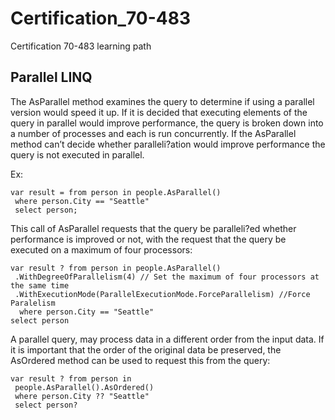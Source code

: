 # Certification_70-483
Certification 70-483 learning path

## Parallel LINQ

The AsParallel method examines the query to determine if using a parallel version would speed it up. If it is decided that executing elements of the query in parallel would improve performance, the query is broken down into a number of processes and each is run concurrently. If the AsParallel method can’t decide whether paralleli?ation would improve performance the query is not executed in parallel.

Ex:
```
var result = from person in people.AsParallel()
 where person.City == "Seattle"
 select person;
```

This call of AsParallel requests that the query be paralleli?ed whether
performance is improved or not, with the request that the query be executed
on a maximum of four processors:
```
var result ? from person in people.AsParallel()
 .WithDegreeOfParallelism(4) // Set the maximum of four processors at the same time
 .WithExecutionMode(ParallelExecutionMode.ForceParallelism) //Force Paralelism
  where person.City == "Seattle"
select person
```

A parallel query, may process data in a different order from the input data. If it is important that the order of the original data be preserved, the AsOrdered method can be used to request this from the query:
```
var result ? from person in
 people.AsParallel().AsOrdered()
 where person.City ?? "Seattle"
 select person?
```

